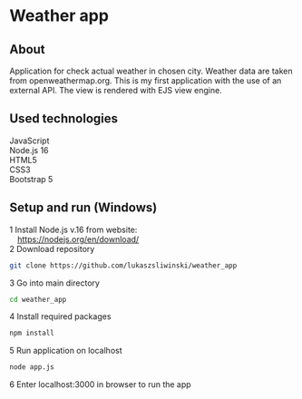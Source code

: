 # Weather app

## About
Application for check actual weather in chosen city. Weather data are taken from openweathermap.org. This is my first application with the use of an external API. The view is rendered with EJS view engine.

## Used technologies
JavaScript<br>
Node.js 16<br>
HTML5<br>
CSS3<br>
Bootstrap 5

## Setup and run (Windows)
1 Install Node.js v.16 from website:<br>
&emsp;https://nodejs.org/en/download/<br>
2 Download repository
```bash
git clone https://github.com/lukaszsliwinski/weather_app
```
3 Go into main directory
```bash
cd weather_app
```
4 Install required packages
```bash
npm install
```
5 Run application on localhost
```bash
node app.js
```
6 Enter localhost:3000 in browser to run the app